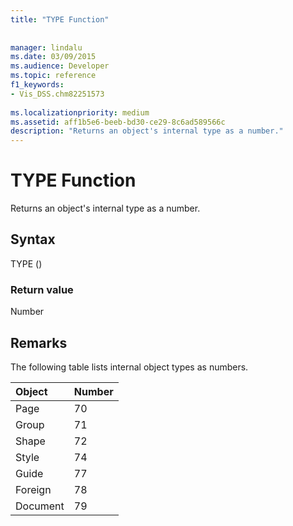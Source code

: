 ```yaml
---
title: "TYPE Function"
 
 
manager: lindalu
ms.date: 03/09/2015
ms.audience: Developer
ms.topic: reference
f1_keywords:
- Vis_DSS.chm82251573
 
ms.localizationpriority: medium
ms.assetid: aff1b5e6-beeb-bd30-ce29-8c6ad589566c
description: "Returns an object's internal type as a number."
---
```


# TYPE Function

Returns an object's internal type as a number. 
  
## Syntax

TYPE ()
  
### Return value

Number
  
## Remarks

The following table lists internal object types as numbers.
  
|**Object**|**Number**|
|:-----|:-----|
|Page  <br/> |70  <br/> |
|Group  <br/> |71  <br/> |
|Shape  <br/> |72  <br/> |
|Style  <br/> |74  <br/> |
|Guide  <br/> |77  <br/> |
|Foreign  <br/> |78  <br/> |
|Document  <br/> |79  <br/> |
   

